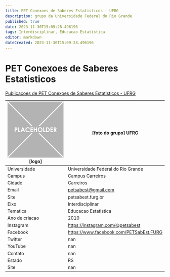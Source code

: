```yaml
---
title: PET Conexoes de Saberes Estatisticos - UFRG
description: grupo da Universidade Federal do Rio Grande
published: true
date: 2023-11-30T15:09:28.496196
tags: Interdisciplinar, Educacao Estatistica
editor: markdown
dateCreated: 2023-11-30T15:09:28.496196
---
```


# PET Conexoes de Saberes Estatisticos

[Publicacoes de PET Conexoes de Saberes Estatisticos - UFRG](/atividade/25PETConexoesdeSaberesEstatisticosUFRG/feed.md)

| ![placeholder.png](/placeholder.png) [logo] | [foto do grupo] UFRG         |
| ------------------------------------------- | ------------------------------------------------- |
| Universidade                                | Universidade Federal do Rio Grande      |
| Campus                                      | Campus Carreiros            |
| Cidade                                      | Carreiros             |
| Email                                       | petsabest@gmail.com             |
| Site                                        | petsabest.furg.br              |
| Eixo                                        | Interdisciplinar              |
| Tematica                                    | Educacao Estatistica          |
| Ano de criacao                              | 2010        |
| Instagram                                   | https://instagram.com/@petsabest         |
| Facebook                                    | https://www.facebook.com/PETSabEst.FURG          |
| Twitter                                     | nan           |
| YouTube                                     | nan           |
| Contato                                     | nan         |
| Estado                                      |  RS            |
| Site                                        | nan |
